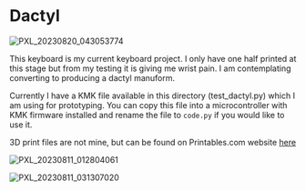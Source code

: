# Dactyl

![PXL_20230820_043053774](https://github.com/JackEverson/keyboard_project/assets/111256162/a2c71eaf-80d9-46ee-bb8f-6cfc092ffc97)


This keyboard is my current keyboard project. I only have one half printed at this stage but from my testing it is giving me wrist pain. I am contemplating converting to producing a dactyl manuform.

Currently I have a KMK file available in this directory (test_dactyl.py) which I am using for prototyping. You can copy this file into a microcontroller with KMK firmware installed and rename the file to `code.py` if you would like to use it.

3D print files are not mine, but can be found on Printables.com website [here](https://www.printables.com/model/60567-nano-dactyl-cc)

![PXL_20230811_012804061](https://github.com/JackEverson/keyboard_project/assets/111256162/74c810be-3f5f-43fe-a280-75aad6772b44)

![PXL_20230811_031307020](https://github.com/JackEverson/keyboard_project/assets/111256162/f8e7fca1-1bd1-4bdb-aeba-a5542ee8a8b8)

